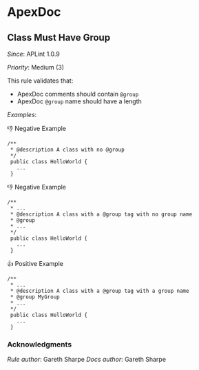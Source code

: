 # ApexDoc

## Class Must Have Group

*Since*: APLint 1.0.9

*Priority*: Medium (3)

This rule validates that:

- ApexDoc comments should contain `@group`
- ApexDoc `@group` name should have a length

*Examples*:

:thumbsdown: Negative Example
```
/**
 * @description A class with no @group
 */
 public class HelloWorld {
   ...
 }
```

:thumbsdown: Negative Example
```
/**
 * ...
 * @description A class with a @group tag with no group name
 * @group
 * ...
 */
 public class HelloWorld {
   ...
 }
```

:thumbsup: Positive Example
```
/**
 * ...
 * @description A class with a @group tag with a group name
 * @group MyGroup
 * ...
 */
 public class HelloWorld {
   ...
 }
```

### Acknowledgments

*Rule author*: Gareth Sharpe
*Docs author*: Gareth Sharpe
